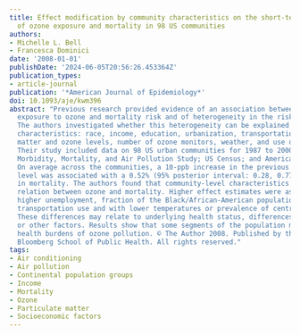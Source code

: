 ```yaml
---
title: Effect modification by community characteristics on the short-term effects
  of ozone exposure and mortality in 98 US communities
authors:
- Michelle L. Bell
- Francesca Dominici
date: '2008-01-01'
publishDate: '2024-06-05T20:56:26.453364Z'
publication_types:
- article-journal
publication: '*American Journal of Epidemiology*'
doi: 10.1093/aje/kwm396
abstract: "Previous research provided evidence of an association between short-term
  exposure to ozone and mortality risk and of heterogeneity in the risk across communities.
  The authors investigated whether this heterogeneity can be explained by community-specific
  characteristics: race, income, education, urbanization, transportation use, particulate
  matter and ozone levels, number of ozone monitors, weather, and use of air conditioning.
  Their study included data on 98 US urban communities for 1987 to 2000 from the National
  Morbidity, Mortality, and Air Pollution Study; US Census; and American Housing Survey.
  On average across the communities, a 10-ppb increase in the previous week's ozone
  level was associated with a 0.52% (95% posterior interval: 0.28, 0.77) increase
  in mortality. The authors found that community-level characteristics modify the
  relation between ozone and mortality. Higher effect estimates were associated with
  higher unemployment, fraction of the Black/African-American population, and public
  transportation use and with lower temperatures or prevalence of central air conditioning.
  These differences may relate to underlying health status, differences in exposure,
  or other factors. Results show that some segments of the population may face higher
  health burdens of ozone pollution. © The Author 2008. Published by the Johns Hopkins
  Bloomberg School of Public Health. All rights reserved."
tags:
- Air conditioning
- Air pollution
- Continental population groups
- Income
- Mortality
- Ozone
- Particulate matter
- Socioeconomic factors
---
```

